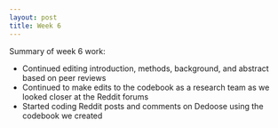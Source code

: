 ```yaml
---
layout: post
title: Week 6
---
```


Summary of week 6 work:
- Continued editing introduction, methods, background, and abstract based on peer reviews
- Continued to make edits to the codebook as a research team as we looked closer at the Reddit forums
- Started coding Reddit posts and comments on Dedoose using the codebook we created

